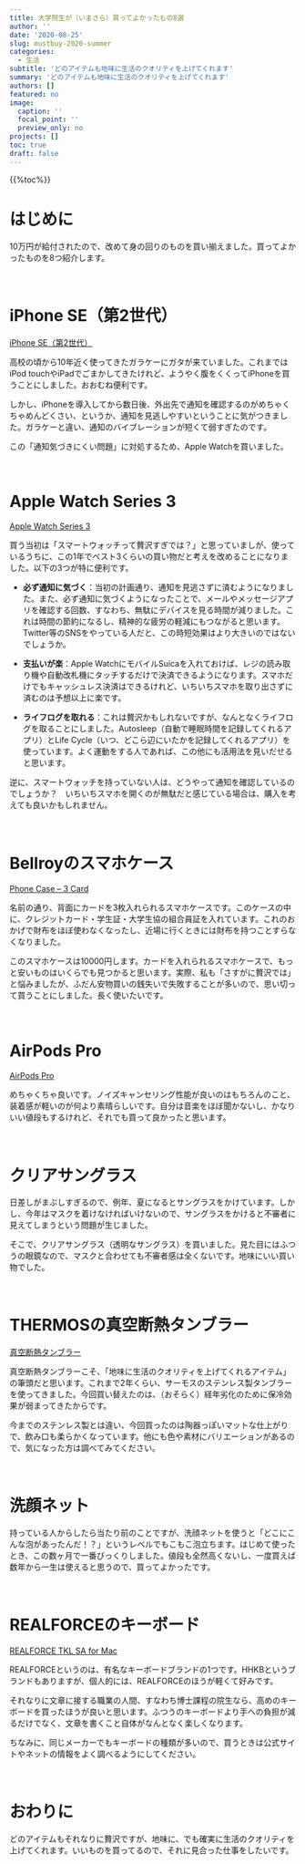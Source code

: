 ```yaml
---
title: 大学院生が（いまさら）買ってよかったもの8選
author: ''
date: '2020-08-25'
slug: mustbuy-2020-summer
categories:
  - 生活
subtitle: 'どのアイテムも地味に生活のクオリティを上げてくれます'
summary: 'どのアイテムも地味に生活のクオリティを上げてくれます'
authors: []
featured: no
image:
  caption: ''
  focal_point: ''
  preview_only: no
projects: []
toc: true
draft: false
---
```


{{%toc%}}

# はじめに

10万円が給付されたので、改めて身の回りのものを買い揃えました。買ってよかったものを8つ紹介します。

<br>

# iPhone SE（第2世代）

[iPhone SE（第2世代）](https://www.apple.com/jp/iphone-se/ "iPhone SE")

高校の頃から10年近く使ってきたガラケーにガタが来ていました。これまではiPod touchやiPadでごまかしてきたけれど、ようやく腹をくくってiPhoneを買うことにしました。おおむね便利です。

しかし、iPhoneを導入してから数日後、外出先で通知を確認するのがめちゃくちゃめんどくさい、というか、通知を見逃しやすいということに気がつきました。ガラケーと違い、通知のバイブレーションが短くて弱すぎたのです。

この「通知気づきにくい問題」に対処するため、Apple Watchを買いました。

<br>

# Apple Watch Series 3

[Apple Watch Series 3](https://www.apple.com/jp/apple-watch-series-3/ "Apple Watch Series 3")

買う当初は「スマートウォッチって贅沢すぎでは？」と思っていましが、使っているうちに、この1年でベスト3くらいの買い物だと考えを改めることになりました。以下の3つが特に便利です。

- **必ず通知に気づく**：当初の計画通り、通知を見逃さずに済むようになりました。また、必ず通知に気づくようになったことで、メールやメッセージアプリを確認する回数、すなわち、無駄にデバイスを見る時間が減りました。これは時間の節約になるし、精神的な疲労の軽減にもつながると思います。Twitter等のSNSをやっている人だと、この時短効果はより大きいのではないでしょうか。
- **支払いが楽**：Apple WatchにモバイルSuicaを入れておけば、レジの読み取り機や自動改札機にタッチするだけで決済できるようになります。スマホだけでもキャッシュレス決済はできるけれど、いちいちスマホを取り出さずに済むのは予想以上に楽です。

- **ライフログを取れる**：これは贅沢かもしれないですが、なんとなくライフログを取ることにしました。Autosleep（自動で睡眠時間を記録してくれるアプリ）とLife Cycle（いつ、どこら辺にいたかを記録してくれるアプリ）を使っています。よく運動をする人であれば、この他にも活用法を見いだせると思います。

逆に、スマートウォッチを持っていない人は、どうやって通知を確認しているのでしょうか？　いちいちスマホを開くのが無駄だと感じている場合は、購入を考えても良いかもしれません。

<br>

# Bellroyのスマホケース

[Phone Case – 3 Card](https://ja.bellroy.com/products/phone-case-3-card/leather_iphone_se/caramel#slide-0 "Phone Case – 3 Card")

名前の通り、背面にカードを3枚入れられるスマホケースです。このケースの中に、クレジットカード・学生証・大学生協の組合員証を入れています。これのおかげで財布をほぼ使わなくなったし、近場に行くときには財布を持つことすらなくなりました。

このスマホケースは10000円します。カードを入れられるスマホケースで、もっと安いものはいくらでも見つかると思います。実際、私も「さすがに贅沢では」と悩みましたが、ふだん安物買いの銭失いで失敗することが多いので、思い切って買うことにしました。長く使いたいです。

<br>

# AirPods Pro

[AirPods Pro](https://www.apple.com/jp/airpods-pro/ "AirPods Pro")

めちゃくちゃ良いです。ノイズキャンセリング性能が良いのはもちろんのこと、装着感が軽いのが何より素晴らしいです。自分は音楽をほぼ聞かないし、かなりいい値段もするけれど、それでも買って良かったと思います。

<br>

# クリアサングラス

日差しがまぶしすぎるので、例年、夏になるとサングラスをかけています。しかし、今年はマスクを着けなければいけないので、サングラスをかけると不審者に見えてしまうという問題が生じました。

そこで、クリアサングラス（透明なサングラス）を買いました。見た目にはふつうの眼鏡なので、マスクと合わせても不審者感は全くないです。地味にいい買い物でした。

<br>

# THERMOSの真空断熱タンブラー

[真空断熱タンブラー](https://www.shopthermos.jp/shop/g/g350059280500/ "真空断熱タンブラー JDM-420 ブラック")

真空断熱タンブラーこそ、「地味に生活のクオリティを上げてくれるアイテム」の筆頭だと思います。これまで2年くらい、サーモスのステンレス製タンブラーを使ってきました。今回買い替えたのは、（おそらく）経年劣化のために保冷効果が弱まってきたからです。

今までのステンレス製とは違い、今回買ったのは陶器っぽいマットな仕上がりで、飲み口も柔らかくなっています。他にも色や素材にバリエーションがあるので、気になった方は調べてみてください。

<br>

# 洗顔ネット

持っている人からしたら当たり前のことですが、洗顔ネットを使うと「どこにこんな泡があったんだ！？」というレベルでもこもこ泡立ちます。はじめて使ったとき、この数ヶ月で一番びっくりしました。値段も全然高くないし、一度買えば数年から一生は使えると思うので、買ってよかったです。

<br>

# REALFORCEのキーボード

[REALFORCE TKL SA for Mac](https://www.realforce.co.jp/products/R2TLSA-US3M-WH/ "REALFORCE TKL SA for Mac / R2TLSA-US3M-WH")

REALFORCEというのは、有名なキーボードブランドの1つです。HHKBというブランドもありますが、個人的には、REALFORCEのほうが軽くて好みです。

それなりに文章に接する職業の人間、すなわち博士課程の院生なら、高めのキーボードを買ったほうが良いと思います。ふつうのキーボードより手への負担が減るだけでなく、文章を書くこと自体がなんとなく楽しくなります。

ちなみに、同じメーカーでもキーボードの種類が多いので、買うときは公式サイトやネットの情報をよく調べるようにしてください。

<br>

# おわりに

どのアイテムもそれなりに贅沢ですが、地味に、でも確実に生活のクオリティを上げてくれます。いいものを買ってるので、それに見合った仕事をしたいです。

